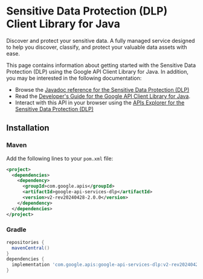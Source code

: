 # Sensitive Data Protection (DLP) Client Library for Java

Discover and protect your sensitive data. A fully managed service designed to help you discover, classify, and protect your valuable data assets with ease.

This page contains information about getting started with the Sensitive Data Protection (DLP)
using the Google API Client Library for Java. In addition, you may be interested
in the following documentation:

* Browse the [Javadoc reference for the Sensitive Data Protection (DLP)][javadoc]
* Read the [Developer's Guide for the Google API Client Library for Java][google-api-client].
* Interact with this API in your browser using the [APIs Explorer for the Sensitive Data Protection (DLP)][api-explorer]

## Installation

### Maven

Add the following lines to your `pom.xml` file:

```xml
<project>
  <dependencies>
    <dependency>
      <groupId>com.google.apis</groupId>
      <artifactId>google-api-services-dlp</artifactId>
      <version>v2-rev20240428-2.0.0</version>
    </dependency>
  </dependencies>
</project>
```

### Gradle

```gradle
repositories {
  mavenCentral()
}
dependencies {
  implementation 'com.google.apis:google-api-services-dlp:v2-rev20240428-2.0.0'
}
```

[javadoc]: https://googleapis.dev/java/google-api-services-dlp/latest/index.html
[google-api-client]: https://github.com/googleapis/google-api-java-client/
[api-explorer]: https://developers.google.com/apis-explorer/#p/dlp/v1/
